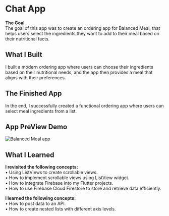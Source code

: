 # Chat App
**The Goal**<br/>
The goal of this app was to create an ordering app for Balanced Meal, that helps users select the ingredients they want to add to their meal based on their nutritional facts.

## What I Built
I built a modern ordering app where users can choose their ingredients based on their nutritional needs, and the app then provides a meal that aligns with their preferences.

## The Finished App
In the end, I successfully created a functional ordering app where users can select meal ingredients from a list.

## App PreView Demo
![Balanced Meal app](https://github.com/user-attachments/assets/ce7eb3b5-6962-46e0-bbd7-dba63a0abd27)


## What I Learned
**I revisited the following concepts:**<br/>
• Using ListViews to create scrollable views.<br/>
• How to implement scrollable views using ListView widget.<br/>
• How to integrate Firebase into my Flutter projects.<br/>
• How to use Firebase Cloud Firestore to store and retrieve data efficiently.<br/>

**I learned the following concepts:**<br/>
• How to post data to an API.<br/>
• How to create nested lists with different axis levels.<br/>
